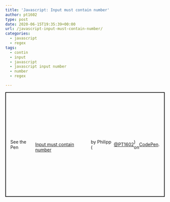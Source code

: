 ```yaml
---
title: 'Javascript: Input must contain number'
author: pt1602
type: post
date: 2020-06-15T19:35:39+00:00
url: /javascript-input-must-contain-number/
categories:
  - javascript
  - regex
tags:
  - contin
  - input
  - javascript
  - javascript input number
  - number
  - regex

---
```

<p class="codepen" style="height: 330px; box-sizing: border-box; display: flex; align-items: center; justify-content: center; border: 2px solid; margin: 1em 0; padding: 1em;" data-height="330" data-theme-id="dark" data-default-tab="js,result" data-user="PT1602" data-slug-hash="MWKjYqY" data-pen-title="Input must contain number">
  See the Pen <a href="https://codepen.io/PT1602/pen/MWKjYqY"><br /> Input must contain number</a> by Philipp (<a href="https://codepen.io/PT1602">@PT1602</a>)<br /> on <a href="https://codepen.io">CodePen</a>.
</p>